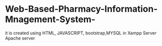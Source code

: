 # Web-Based-Pharmacy-Information-Mnagement-System-
it is created using HTML, JAVASCRIPT, bootstrap,MYSQL in Xampp Server Apache server
